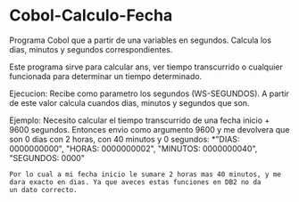 # Cobol-Calculo-Fecha

Programa Cobol que a partir de una variables en segundos. Calcula los dias, minutos y segundos correspondientes.

Este programa sirve para calcular ans, ver tiempo transcurrido o cualquier funcionada para determinar un tiempo determinado.

Ejecucion:
    Recibe como parametro los segundos (WS-SEGUNDOS). 
    A partir de este valor calcula cuandos dias, minutos y segundos que son.

Ejemplo:
    Necesito calcular el tiempo transcurrido de una fecha inicio + 9600 segundos. 
    Entonces envio como argumento 9600 y me devolvera que son 0 dias con 2 horas, con 40 minutos y 0 segundos:
    *"DIAS:     0000000000",
    "HORAS:    0000000002", 
    "MINUTOS:  0000000040",
    "SEGUNDOS: 0000"
    
    Por lo cual a mi fecha inicio le sumare 2 horas mas 40 minutos, y me dara exacto en dias. Ya que aveces estas funciones en DB2 no da       un dato correcto.

